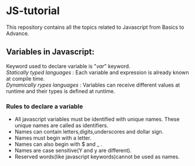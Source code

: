 # JS-tutorial

This repository contains all the topics related to Javascript from Basics to Advance.

<h2> Variables in Javascript: </h2>
Keyword used to declare variable is "<i>var</i>" keyword. <br>
<i>Statically typed languages :</i> Each variable and expression is already known at compile time.<br>
<i>Dynamically rypes languages :</i> Variables can receive different values at runtime and their types is defined at runtime.<br>
<h3> Rules to declare a variable</h3>
<ul>
<li>All javascript variables must be identified with unique names. These unique names are called as identifiers.</li>
<li>Names can contain letters,digits,underscores and dollar sign.</li>
<li>Names must begin with a letter.</li>
<li>Names can also begin with $ and _ .</li>
<li>Names are case sensitive(Y and y are different).</li>
<li>Reserved words(like javascript keywords)cannot be used as names.</li>
</ul>
